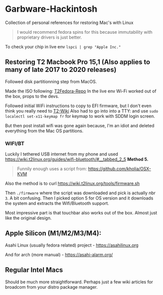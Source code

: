 # Garbware-Hackintosh
Collection of personal references for restoring Mac's with Linux
> I would recommend fedora spins for this because immutability with proprietary drivers is just better.

To check your chip in live env `lspci | grep "Apple Inc."`

## Restoring T2 Macbook Pro 15,1 (Also applies to many of late 2017 to 2020 releases) 

Followed disk partitionning step from MacOS. 

Made the ISO following: [T2Fedora-Repo](https://github.com/t2linux/fedora-iso)
In the live env Wi-Fi worked out of the box, props to the devs. 

Followed initial WiFi instructions to copy to EFI firmware, but I don't even think you really need to [T2-Wiki](https://wiki.t2linux.org/guides/wifi-bluetooth/)
Also had to go into into a TTY: and use `sudo localectl set-x11-keymap fr` for keymap to work with SDDM login screen. 

But then post install wifi was gone again because, I'm an idiot and deleted everything from the Mac OS partitions.

### WIFI/BT

Luckily I tethered USB internet from my phone and used https://wiki.t2linux.org/guides/wifi-bluetooth/#__tabbed_2_5 **Method 5.** 
> Funnily enough uses a script from: https://github.com/kholia/OSX-KVM

Also the method is to curl https://wiki.t2linux.org/tools/firmware.sh

Then `./firmware` where the script was downloaded and pick is actually nbr `3`. A bit confusing. Then I picked option 5 for OS version and it downloads the system and extracts the Wifi/Bluetooth support.

Most impressive part is that touchbar also works out of the box. Almost just like the original design. 

## Apple Silicon (M1/M2/M3/M4):

Asahi Linux (usually fedora related) project - https://asahilinux.org

And for arch (more manual) - https://asahi-alarm.org/ 

## Regular Intel Macs

Should be much more straightforward. Perhaps just a few wiki articles for broadcom from your distro package manager.
